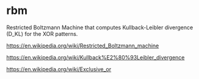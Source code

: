 # rbm
Restricted Boltzmann Machine that computes Kullback-Leibler divergence (D_KL) for the XOR patterns.

https://en.wikipedia.org/wiki/Restricted_Boltzmann_machine

https://en.wikipedia.org/wiki/Kullback%E2%80%93Leibler_divergence

https://en.wikipedia.org/wiki/Exclusive_or
